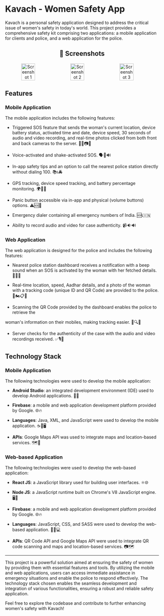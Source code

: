 # Kavach - Women Safety App

Kavach is a personal safety application designed to address the critical issue of women's safety in today's world. This project provides a comprehensive safety kit comprising two applications: a mobile application for clients and police, and a web application for the police.

<div align="center">
  <h2>📸 Screenshots</h2>
  <div style="display: flex; overflow-x: auto; margin: 20px 0;">
    <img src="https://i.imgur.com/h48SEf0.jpg" alt="Screenshot 1" style="flex: 0 0 auto; width: 30%; margin-right: 10px;">
    <img src="https://i.imgur.com/d834c1o.jpg" alt="Screenshot 2" style="flex: 0 0 auto; width: 30%; margin-right: 10px;">
    <img src="https://i.imgur.com/1YkRkQ1.jpg" alt="Screenshot 3" style="flex: 0 0 auto; width: 30%; margin-right: 10px;">
    <img src="https://i.imgur.com/sDqreiD.jpg" alt="Screenshot 4" style="flex: 0 0 auto; width: 30%; margin-right: 10px;">
    <img src="https://i.imgur.com/w1ct7tR.jpg" alt="Screenshot 5" style="flex: 0 0 auto; width: 30%; margin-right: 10px;">
    <img src="https://i.imgur.com/7061M6y.jpg" alt="Screenshot 6" style="flex: 0 0 auto; width: 30%; margin-right: 10px;">
    <img src="https://i.imgur.com/pWXZTr4.jpg" alt="Screenshot 7" style="flex: 0 0 auto; width: 30%; margin-right: 10px;">
  </div>
</div>

## Features

### Mobile Application

The mobile application includes the following features:

- Triggered SOS feature that sends the woman's current location, device battery status, activated time and date, device speed, 30 seconds of audio and video recording, and real-time photos clicked from both front and back cameras to the server. 🚨📌📷🎥

- Voice-activated and shake-activated SOS. 🗣️📳🔊

- In-app safety tips and an option to call the nearest police station directly without dialing 100. 📚📞🚔

- GPS tracking, device speed tracking, and battery percentage monitoring. 🌍🚀🔋

- Panic button accessible via in-app and physical (volume buttons) options. ⚠️🆘🔘

- Emergency dialer containing all emergency numbers of India. 🆘📞🇮🇳

- Ability to record audio and video for case authenticity. 📹🔉🔊

### Web Application

The web application is designed for the police and includes the following features:

- Nearest police station dashboard receives a notification with a beep sound when an SOS is activated by the woman with her fetched details. 📡🔔🚓

- Real-time location, speed, Aadhar details, and a photo of the woman with a tracking code (unique ID and QR Code) are provided to the police. 📍🏍️📋📸

- Scanning the QR Code provided by the dashboard enables the police to retrieve the

woman's information on their mobiles, making tracking easier. 📲🔍🚨

- Server checks for the authenticity of the case with the audio and video recordings received. ✅🎙️🎥

## Technology Stack

### Mobile Application

The following technologies were used to develop the mobile application:

- **Android Studio**: an integrated development environment (IDE) used to develop Android applications. 📱🔧

- **Firebase**: a mobile and web application development platform provided by Google. 🌐🔥

- **Languages**: Java, XML, and JavaScript were used to develop the mobile application. ☕📄🖥️

- **APIs**: Google Maps API was used to integrate maps and location-based services. 🗺️📍

### Web-based Application

The following technologies were used to develop the web-based application:

- **React JS**: a JavaScript library used for building user interfaces. ⚛️🌐

- **Node JS**: a JavaScript runtime built on Chrome's V8 JavaScript engine. 🖥️🔧

- **Firebase**: a mobile and web application development platform provided by Google. 🌐🔥

- **Languages**: JavaScript, CSS, and SASS were used to develop the web-based application. 📄🎨💻

- **APIs**: QR Code API and Google Maps API were used to integrate QR code scanning and maps and location-based services. 📷🗺️

---

This project is a powerful solution aimed at ensuring the safety of women by providing them with essential features and tools. By utilizing the mobile and web applications, users can access immediate assistance in emergency situations and enable the police to respond effectively. The technology stack chosen enables the seamless development and integration of various functionalities, ensuring a robust and reliable safety application.

Feel free to explore the codebase and contribute to further enhancing women's safety with Kavach!
